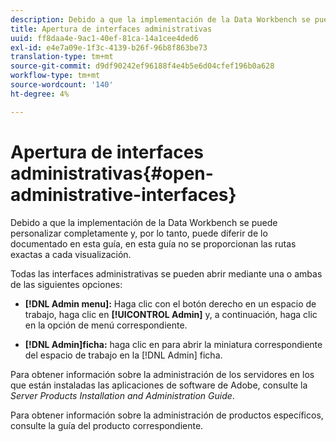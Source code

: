 ```yaml
---
description: Debido a que la implementación de la Data Workbench se puede personalizar completamente y, por lo tanto, puede diferir de lo documentado en esta guía, en esta guía no se proporcionan las rutas exactas a cada visualización.
title: Apertura de interfaces administrativas
uuid: ff8daa4e-9ac1-40ef-81ca-14a1cee4ded6
exl-id: e4e7a09e-1f3c-4139-b26f-96b8f863be73
translation-type: tm+mt
source-git-commit: d9df90242ef96188f4e4b5e6d04cfef196b0a628
workflow-type: tm+mt
source-wordcount: '140'
ht-degree: 4%

---
```


# Apertura de interfaces administrativas{#open-administrative-interfaces}

Debido a que la implementación de la Data Workbench se puede personalizar completamente y, por lo tanto, puede diferir de lo documentado en esta guía, en esta guía no se proporcionan las rutas exactas a cada visualización.

Todas las interfaces administrativas se pueden abrir mediante una o ambas de las siguientes opciones:

* **[!DNL Admin menu]:** Haga clic con el botón derecho en un espacio de trabajo, haga clic en  **[!UICONTROL Admin]** y, a continuación, haga clic en la opción de menú correspondiente.

* **[!DNL Admin]ficha:** haga clic en para abrir la miniatura correspondiente del espacio de trabajo en la  [!DNL Admin] ficha.

Para obtener información sobre la administración de los servidores en los que están instaladas las aplicaciones de software de Adobe, consulte la *Server Products Installation and Administration Guide*.

Para obtener información sobre la administración de productos específicos, consulte la guía del producto correspondiente.
